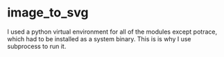 # image_to_svg

I used a python virtual environment for all of the modules except potrace, which had to be installed as a system binary. This is is why I use subprocess to run it.
